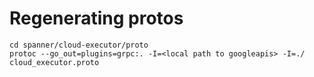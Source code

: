 # Regenerating protos

```
cd spanner/cloud-executor/proto
protoc --go_out=plugins=grpc:. -I=<local path to googleapis> -I=./ cloud_executor.proto
```